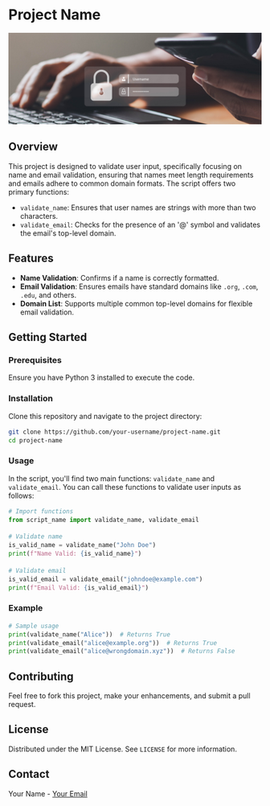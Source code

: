 # Project Name

![Login](login_img.jpg)

## Overview

This project is designed to validate user input, specifically focusing on name and email validation, ensuring that names meet length requirements and emails adhere to common domain formats. The script offers two primary functions:

- `validate_name`: Ensures that user names are strings with more than two characters.
- `validate_email`: Checks for the presence of an '@' symbol and validates the email's top-level domain.

## Features

- **Name Validation**: Confirms if a name is correctly formatted.
- **Email Validation**: Ensures emails have standard domains like `.org`, `.com`, `.edu`, and others.
- **Domain List**: Supports multiple common top-level domains for flexible email validation.

## Getting Started

### Prerequisites

Ensure you have Python 3 installed to execute the code.

### Installation

Clone this repository and navigate to the project directory:

```bash
git clone https://github.com/your-username/project-name.git
cd project-name
```

### Usage

In the script, you'll find two main functions: `validate_name` and `validate_email`. You can call these functions to validate user inputs as follows:

```python
# Import functions
from script_name import validate_name, validate_email

# Validate name
is_valid_name = validate_name("John Doe")
print(f"Name Valid: {is_valid_name}")

# Validate email
is_valid_email = validate_email("johndoe@example.com")
print(f"Email Valid: {is_valid_email}")
```

### Example

```python
# Sample usage
print(validate_name("Alice"))  # Returns True
print(validate_email("alice@example.org"))  # Returns True
print(validate_email("alice@wrongdomain.xyz"))  # Returns False
```

## Contributing

Feel free to fork this project, make your enhancements, and submit a pull request.

## License

Distributed under the MIT License. See `LICENSE` for more information.

## Contact

Your Name - [Your Email](mailto:your-email@example.com)
